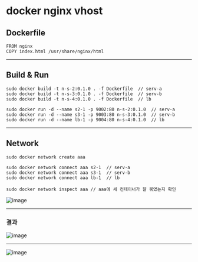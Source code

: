 # docker nginx vhost

## Dockerfile
```
FROM nginx
COPY index.html /usr/share/nginx/html
```
<hr />

## Build & Run
```
sudo docker build -t n-s-2:0.1.0 . -f Dockerfile  // serv-a
sudo docker build -t n-s-3:0.1.0 . -f Dockerfile  // serv-b
sudo docker build -t n-s-4:0.1.0 . -f Dockerfile  // lb

sudo docker run -d --name s2-1 -p 9002:80 n-s-2:0.1.0  // serv-a
sudo docker run -d --name s3-1 -p 9003:80 n-s-3:0.1.0  // serv-b
sudo docker run -d --name lb-1 -p 9004:80 n-s-4:0.1.0  // lb

```

<hr />

## Network 
```
sudo docker network create aaa

sudo docker network connect aaa s2-1  // serv-a
sudo docker network connect aaa s3-1  // serv-b
sudo docker network connect aaa lb-1  // lb

sudo docker network inspect aaa // aaa에 세 컨테이너가 잘 묶였는지 확인
```
![image](https://github.com/pdh4869/docker-nginx-vhost/assets/76561901/78d313a3-7d16-42af-95d1-08cc2ace8add)

<hr />

### 결과 
![image](https://github.com/pdh4869/docker-nginx-vhost/assets/76561901/582a8260-fee3-4e8b-881d-c6d4e14a86b6)

<hr />

![image](https://github.com/pdh4869/docker-nginx-vhost/assets/76561901/85872bb2-86d4-4c98-8c11-d3a2a8954ee7)
